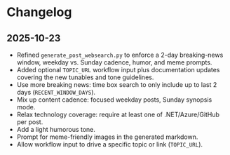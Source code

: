 # Changelog

## 2025-10-23
- Refined `generate_post_websearch.py` to enforce a 2-day breaking-news window, weekday vs. Sunday cadence, humor, and meme prompts.
- Added optional `TOPIC_URL` workflow input plus documentation updates covering the new tunables and tone guidelines.
- Use more breaking news: time box search to only include up to last 2 days (`RECENT_WINDOW_DAYS`).
- Mix up content cadence: focused weekday posts, Sunday synopsis mode.
- Relax technology coverage: require at least one of .NET/Azure/GitHub per post.
- Add a light humorous tone.
- Prompt for meme-friendly images in the generated markdown.
- Allow workflow input to drive a specific topic or link (`TOPIC_URL`).